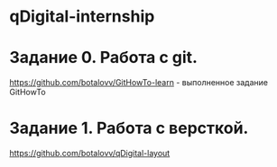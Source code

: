 # qDigital-internship

# Задание 0. Работа с git.
https://github.com/botalovv/GitHowTo-learn - выполненное задание GitHowTo

# Задание 1. Работа с версткой.
https://github.com/botalovv/qDigital-layout 
